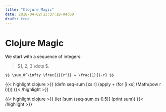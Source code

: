 ```yaml
---
title: "Clojure Magic"
date: 2018-04-02T13:37:18-04:00
draft: true
---
```


# Clojure Magic

We start with a sequence of integers:

>$1, 2, 3 \dots $.

`$$
\sum_0^\infty \frac{1}{r^i} = \frac{1}{1-r}
$$`

{{< highlight clojure >}}
(defn seq-sum [xs r]
  (apply 
    +
    (for [i xs]
      (Math/pow r i))))
{{< /highlight >}}

{{< highlight clojure >}}
(let [sum (seq-sum xs 0.5)]
  (print sum))
{{< /highlight >}}
